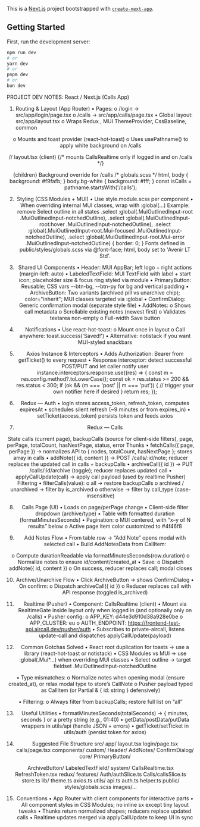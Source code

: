This is a [Next.js](https://nextjs.org) project bootstrapped with [`create-next-app`](https://nextjs.org/docs/app/api-reference/cli/create-next-app).

## Getting Started

First, run the development server:

```bash
npm run dev
# or
yarn dev
# or
pnpm dev
# or
bun dev
```
PROJECT DEV NOTES: React / Next.js (Calls App)
1) Routing & Layout (App Router)
• Pages:
o /login → src/app/login/page.tsx
o /calls → src/app/calls/page.tsx
• Global layout: src/app/layout.tsx
o Wraps Redux <Provider>, MUI ThemeProvider, CssBaseline, common
<Header />
o Mounts <TokenRefresher /> and toast provider (react-hot-toast)
o Uses usePathname() to apply white background on /calls

// layout.tsx (client)
<Provider store={store}>
<ThemeProvider theme={theme}>
<CssBaseline />
<TokenRefresher />
<RealtimeGate /> {/* mounts CallsRealtime only if logged in and on /calls */}
<Header />
<Box component="main">{children}</Box>
</ThemeProvider>
</Provider>
<Toaster position="top-center" toastOptions={{ duration: 3000 }} />
Background override for /calls
/* globals.scss */
html, body { background: #f9fafb; }
body.bg-white { background: #fff; }
const isCalls = pathname.startsWith('/calls');

<body className={isCalls ? 'bg-white' : undefined}>

2) Styling (CSS Modules + MUI)
• Use style.module.scss per component
• When overriding internal MUI classes, wrap with :global(...)
Example: remove Select outline in all states
.select :global(.MuiOutlinedInput-root .MuiOutlinedInput-notchedOutline),
.select :global(.MuiOutlinedInput-root:hover .MuiOutlinedInput-notchedOutline),
.select :global(.MuiOutlinedInput-root.Mui-focused .MuiOutlinedInput-notchedOutline),
.select :global(.MuiOutlinedInput-root.Mui-error .MuiOutlinedInput-notchedOutline) {
border: 0;
}
Fonts defined in public/styles/globals.scss via @font-face; html, body set to 'Avenir LT Std'.

3) Shared UI Components
• Header: MUI AppBar; left logo + right actions (margin-left: auto)
• LabeledTextField: MUI TextField with label + start icon; placeholder size & focus
ring styled via module
• PrimaryButton: Reusable; CSS vars --btn-bg, --btn-py for bg and vertical padding
• ArchiveButton: Two variants (archived pill vs unarchive chip); color="inherit"; MUI
classes targeted via :global
• ConfirmDialog: Generic confirmation modal (separate style file)
• AddNotes:
o Shows call metadata
o Scrollable existing notes (newest first)
o Validates textarea non-empty
o Full-width Save button

4) Notifications
• Use react-hot-toast:
o Mount <Toaster /> once in layout
o Call anywhere: toast.success('Saved!')
• Alternative: notistack if you want MUI-styled snackbars

5) Axios Instance & Interceptors
• Adds Authorization: Bearer <token> from getTicket() to every request
• Response interceptor: detect successful POST/PUT and let caller notify user
instance.interceptors.response.use((res) => {
const m = res.config.method?.toLowerCase();
const ok = res.status >= 200 && res.status < 300;
if (ok && (m === 'post' || m === 'put')) {
// trigger your own notifier here if desired
}
return res;
});

6) Redux — Auth
• logIn stores access_token, refresh_token, computes expiresAt
• <TokenRefresher /> schedules silent refresh (~9 minutes or from expires_in)
• setTicket(access_token) persists token and feeds axios

7) Redux — Calls

State
calls (current page), backupCalls (source for client-side filters), page, perPage, totalCount,
hasNextPage, status, error
Thunks
• fetchCalls({ page, perPage }) → normalizes API to { nodes, totalCount, hasNextPage };
stores array in calls
• addNote({ id, content }) → POST /calls/:id/note; reducer replaces the updated call in
calls + backupCalls
• archiveCall({ id }) → PUT /calls/:id/archive (toggle); reducer replaces updated call
• applyCallUpdate(call) → apply call payload (used by realtime Pusher)
Filtering
• filterCalls(value):
o all → restore backupCalls
o archived / unarchived → filter by is_archived
o otherwise → filter by call_type (case-insensitive)

8) Calls Page (UI)
• Loads on page/perPage change
• Client-side filter dropdown (archive/type)
• Table with formatted duration (formatMinutesSeconds)
• Pagination:
o MUI <Pagination /> centered, with “x–y of N results” below
o Active page item color customized to #4f46f8

9) Add Notes Flow
• From table row → “Add Note” opens modal with selected call
• Build AddNotesData from CallItem:

o Compute durationReadable via formatMinutesSeconds(row.duration)
o Normalize notes to ensure id/content/created_at
• Save:
o Dispatch addNote({ id, content })
o On success, reducer replaces call; modal closes

10) Archive/Unarchive Flow
• Click ArchiveButton → shows ConfirmDialog
• On confirm:
o Dispatch archiveCall({ id })
o Reducer replaces call with API response (toggled is_archived)

11) Realtime (Pusher)
• Component: CallsRealtime (client)
• Mount via RealtimeGate inside layout only when logged in (and optionally only on
/calls)
• Pusher config:
o APP_KEY: d44e3d910d38a928e0be
o APP_CLUSTER: eu
o AUTH_ENDPOINT: https://frontend-test-api.aircall.dev/pusher/auth
• Subscribes to private-aircall, listens update-call and dispatches
applyCallUpdate(payload)

12) Common Gotchas Solved
• React root duplication for toasts → use a library (react-hot-toast or notistack)
• CSS Modules vs MUI → use :global(.Mui*...) when overriding MUI classes
• Select outline → target fieldset .MuiOutlinedInput-notchedOutline

• Type mismatches:
o Normalize notes when opening modal (ensure created_at), or relax modal
type to store’s CallNote
o Pusher payload typed as CallItem (or Partial<CallItem> & { id: string }
defensively)

• Filtering:
o Always filter from backupCalls; restore full list on “all”

13) Useful Utilities
• formatMinutesSeconds(totalSeconds) → { minutes, seconds } or a pretty string (e.g.,
01:40)
• getData/postData/putData wrappers in utils/api (handle JSON + errors)
• getTicket/setTicket in utils/auth (persist token for axios)

14) Suggested File Structure
src/
app/
layout.tsx
login/page.tsx
calls/page.tsx
components/
custom/
Header/
AddNotes/
ConfirmDialog/
core/
PrimaryButton/

ArchiveButton/
LabeledTextField/
system/
CallsRealtime.tsx
RefreshToken.tsx
redux/
features/
Auth/authSlice.ts
Calls/callsSlice.ts
store.ts
lib/
theme.ts
axios.ts
utils/
api.ts
auth.ts
helper.ts
public/
styles/globals.scss
images/...

15) Conventions
• App Router with client components for interactive parts
• All component styles in CSS Modules; no inline sx except tiny layout tweaks
• Thunks return normalized shapes; reducers replace updated calls
• Realtime updates merged via applyCallUpdate to keep UI in sync
